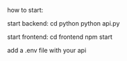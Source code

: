 how to start:

start backend:
cd python
python api.py

start frontend:
cd frontend
npm start

add a .env file with your api 

